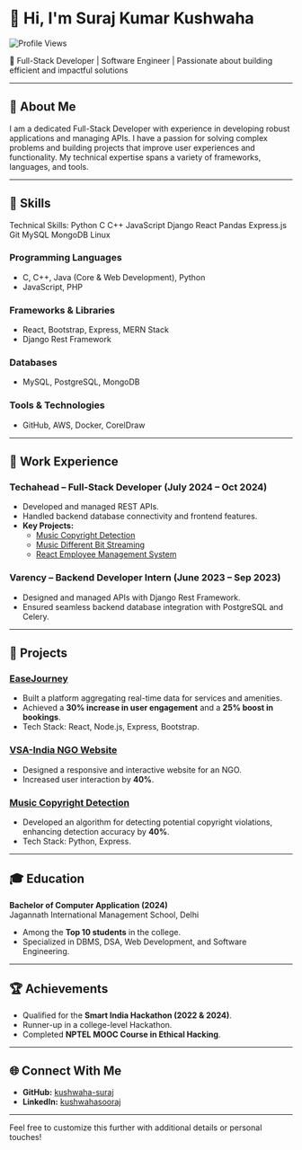 # 👋 Hi, I'm Suraj Kumar Kushwaha  

![Profile Views](https://komarev.com/ghpvc/?username=kushwaha-suraj&color=blue)


🌟 Full-Stack Developer | Software Engineer | Passionate about building efficient and impactful solutions

---

## 🚀 About Me  
I am a dedicated Full-Stack Developer with experience in developing robust applications and managing APIs. I have a passion for solving complex problems and building projects that improve user experiences and functionality. My technical expertise spans a variety of frameworks, languages, and tools.

---

## 🔧 Skills  

Technical Skills:
Python C C++ JavaScript Django React Pandas Express.js Git MySQL MongoDB Linux
### Programming Languages  
- C, C++, Java (Core & Web Development), Python  
- JavaScript, PHP  

### Frameworks & Libraries  
- React, Bootstrap, Express, MERN Stack  
- Django Rest Framework  

### Databases  
- MySQL, PostgreSQL, MongoDB  

### Tools & Technologies  
- GitHub, AWS, Docker, CorelDraw  

---

## 💼 Work Experience  

### **Techahead – Full-Stack Developer (July 2024 – Oct 2024)**  
- Developed and managed REST APIs.  
- Handled backend database connectivity and frontend features.  
- **Key Projects:**  
  - [Music Copyright Detection](https://github.com/kushwaha-suraj/Music-Copyright-Detection-Script-master)  
  - [Music Different Bit Streaming](https://github.com/kushwaha-suraj/Stream-Music-On-Different-Bits)  
  - [React Employee Management System](https://github.com/kushwaha-suraj/React-Employee-Management)  

### **Varency – Backend Developer Intern (June 2023 – Sep 2023)**  
- Designed and managed APIs with Django Rest Framework.  
- Ensured seamless backend database integration with PostgreSQL and Celery.  

---

## 🌟 Projects  

### [EaseJourney](https://github.com/kushwaha-suraj/easeJourney)  
- Built a platform aggregating real-time data for services and amenities.  
- Achieved a **30% increase in user engagement** and a **25% boost in bookings**.  
- Tech Stack: React, Node.js, Express, Bootstrap.  

### [VSA-India NGO Website](https://vsa-india.org/)  
- Designed a responsive and interactive website for an NGO.  
- Increased user interaction by **40%**.  

### [Music Copyright Detection](https://github.com/kushwaha-suraj/Music-Copyright-Detection-Script-master)  
- Developed an algorithm for detecting potential copyright violations, enhancing detection accuracy by **40%**.  
- Tech Stack: Python, Express.  

---

## 🎓 Education  
**Bachelor of Computer Application (2024)**  
Jagannath International Management School, Delhi  
- Among the **Top 10 students** in the college.  
- Specialized in DBMS, DSA, Web Development, and Software Engineering.  

---

## 🏆 Achievements  
- Qualified for the **Smart India Hackathon (2022 & 2024)**.  
- Runner-up in a college-level Hackathon.  
- Completed **NPTEL MOOC Course in Ethical Hacking**.  

---

## 🌐 Connect With Me  
- **GitHub:** [kushwaha-suraj](https://github.com/kushwaha-suraj)  
- **LinkedIn:** [kushwahasooraj](https://www.linkedin.com/in/kushwahasooraj/)  

---

Feel free to customize this further with additional details or personal touches!
